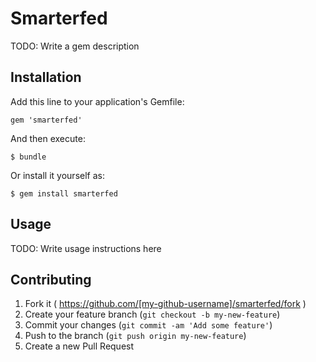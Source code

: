 # Smarterfed

TODO: Write a gem description

## Installation

Add this line to your application's Gemfile:

    gem 'smarterfed'

And then execute:

    $ bundle

Or install it yourself as:

    $ gem install smarterfed

## Usage

TODO: Write usage instructions here

## Contributing

1. Fork it ( https://github.com/[my-github-username]/smarterfed/fork )
2. Create your feature branch (`git checkout -b my-new-feature`)
3. Commit your changes (`git commit -am 'Add some feature'`)
4. Push to the branch (`git push origin my-new-feature`)
5. Create a new Pull Request
